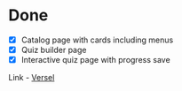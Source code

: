 # Done

- [x] Catalog page with cards including menus
- [x] Quiz builder page
- [x] Interactive quiz page with progress save

Link - [Versel](https://questionnaire-front-pearl.vercel.app/)
